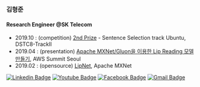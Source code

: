 ### 김형준

#### Research Engineer @SK Telecom

* 2019.10 : (competition) [2nd Prize](https://docs.google.com/spreadsheets/d/1GpJikalmFSb2EUVPdlM8g61pco8iqFgESFxlgMuMbGA/edit#gid=0) - Sentence Selection track Ubuntu, DSTC8-TrackII
* 2019.04 : (presentation) [Apache MXNet/Gluon을 이용한 Lip Reading 모델 만들기](https://www.youtube.com/watch?v=W1IManfevqE), AWS Summit Seoul
* 2019.02 : (opensource) [LipNet](https://github.com/apache/incubator-mxnet/blob/master/example/gluon/lipnet/README.md), Apache MXNet

<!--
![soeque1's github stats](https://github-readme-stats.vercel.app/api?username=soeque1&show_icons=true&theme=vue)
[![Top Langs](https://github-readme-stats.vercel.app/api/top-langs/?username=soeque1&layout=compact)](https://github.com/soeque1/github-readme-stats)
-->

[![Linkedin Badge](https://img.shields.io/badge/-LinkedIn-blue?style=flat-square&logo=Linkedin&logoColor=white&link=https://www.linkedin.com/in/hyungjun-kim-77775297/)](https://www.linkedin.com/in/hyungjun-kim-77775297/) 
[![Youtube Badge](https://img.shields.io/badge/Youtube-ff0000?style=flat-square&logo=youtube&link=https://www.youtube.com/watch?v=W1IManfevqE)](https://www.youtube.com/watch?v=W1IManfevqE) 
[![Facebook Badge](https://img.shields.io/badge/-Facebook-1877f2?style=flat-square&logo=facebook&logoColor=white&link=https://web.facebook.com/hyungjun.kim.9887)](https://web.facebook.com/hyungjun.kim.9887) 
[![Gmail Badge](https://img.shields.io/badge/-Gmail-d14836?style=flat-square&logo=Gmail&logoColor=white&link=mailto:soeque1@gmail.com)](mailto:soeque1@gmail.com)
